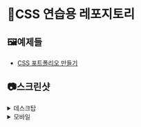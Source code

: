 # 🎨CSS 연습용 레포지토리

## 🖼예제들

- [CSS 포트폴리오 만들기](https://youtu.be/KYo62fhaR7M)

## 📷스크린샷

<details>
<summary>데스크탑</summary>
<img src='./screenshots/desktop.png'></img>
</details>
<details>
<summary>모바일</summary>
<img src='./screenshots/mobile.png' height='500px'></img>
</details>